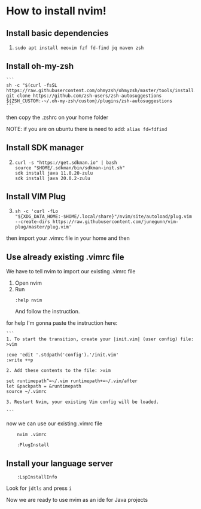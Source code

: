 # How to install nvim!

## Install basic dependencies
1.  ```
    sudo apt install neovim fzf fd-find jq maven zsh
    ```

## Install oh-my-zsh

    ```
    sh -c "$(curl -fsSL https://raw.githubusercontent.com/ohmyzsh/ohmyzsh/master/tools/install.sh)"
    git clone https://github.com/zsh-users/zsh-autosuggestions ${ZSH_CUSTOM:-~/.oh-my-zsh/custom}/plugins/zsh-autosuggestions
    ```

then copy the .zshrc on your home folder

NOTE: if you are on ubuntu there is need to add:
    ```
    alias fd=fdfind
    ```
## Install SDK manager
2.  ```
    curl -s "https://get.sdkman.io" | bash
    source "$HOME/.sdkman/bin/sdkman-init.sh"
    sdk install java 11.0.20-zulu
    sdk install java 20.0.2-zulu
    ```
## Install VIM Plug
3.  ```
    sh -c 'curl -fLo "${XDG_DATA_HOME:-$HOME/.local/share}"/nvim/site/autoload/plug.vim --create-dirs https://raw.githubusercontent.com/junegunn/vim-plug/master/plug.vim'
    ```
then import your .vimrc file in your home and then

## Use already existing .vimrc file
We have to tell nvim to import our existing .vimrc file

1. Open nvim
2. Run
    ```
    :help nvim
    ```
    And follow the instruction.

for help I'm gonna paste the instruction here:

    ```
    1. To start the transition, create your |init.vim| (user config) file: >vim

    :exe 'edit '.stdpath('config').'/init.vim'
    :write ++p

    2. Add these contents to the file: >vim

    set runtimepath^=~/.vim runtimepath+=~/.vim/after
    let &packpath = &runtimepath
    source ~/.vimrc

    3. Restart Nvim, your existing Vim config will be loaded.

    ```

now we can use our existing .vimrc file

```
    nvim .vimrc
```
```
    :PlugInstall
```

## Install your language server
```
    :LspInstallInfo
```

Look for ``jdtls`` and press ``i``

Now we are ready to use nvim as an ide for Java projects
